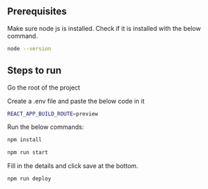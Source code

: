 ## Prerequisites
Make sure node js is installed.
Check if it is installed with the below command.
 ``` bash
node --version
 ```

## Steps to run
Go the root of the project

Create a .env file and paste the below code in it 
 ``` bash
REACT_APP_BUILD_ROUTE=preview
 ```
Run the below commands: 

 ``` bash
 npm install
 ```

  ``` bash
 npm run start 
 ```

Fill in the details and click save at the bottom.

  ``` bash
 npm run deploy 
 ```
